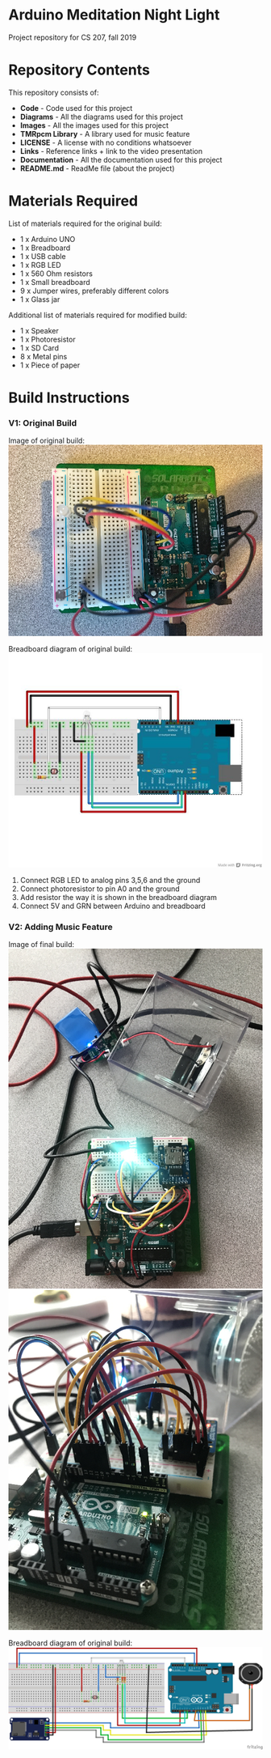 # Arduino Meditation Night Light
Project repository for CS 207, fall 2019

# Repository Contents
This repository consists of:
* **Code** - Code used for this project
* **Diagrams** - All the diagrams used for this project
* **Images** - All the images used for this project
* **TMRpcm Library** - A library used for music feature
* **LICENSE** - A license with no conditions whatsoever
* **Links** - Reference links + link to the video presentation
* **Documentation** - All the documentation used for this project
* **README.md** - ReadMe file (about the project)

# Materials Required
List of materials required for the original build:
* 1 x Arduino UNO
* 1 x Breadboard
* 1 x USB cable
* 1 x RGB LED
* 1 x 560 Ohm resistors
* 1 x Small breadboard
* 9 x Jumper wires, preferably different colors 
* 1 x Glass jar

Additional list of materials required for modified build:
* 1 x Speaker
* 1 x Photoresistor
* 1 x SD Card
* 8 x Metal pins
* 1 x Piece of paper

# Build Instructions
### V1: Original Build
Image of original build:
![Build1](/Images/NightLight1.jpg)

Breadboard diagram of original build:
![Build1](/Diagrams/Original%20%2B%20Photoresistor.jpg)
1. Connect RGB LED to analog pins 3,5,6 and the ground
2. Connect photoresistor to pin A0 and the ground
3. Add resistor the way it is shown in the breadboard diagram
4. Connect 5V and GRN between Arduino and breadboard


### V2: Adding Music Feature
Image of final build:
![Build1](/Images/MoodLamp1.jpg)
![Build1](/Images/MoodLamp3.jpg)

Breadboard diagram of original build:
![Build1](/Diagrams/MoodLamp.jpg)
